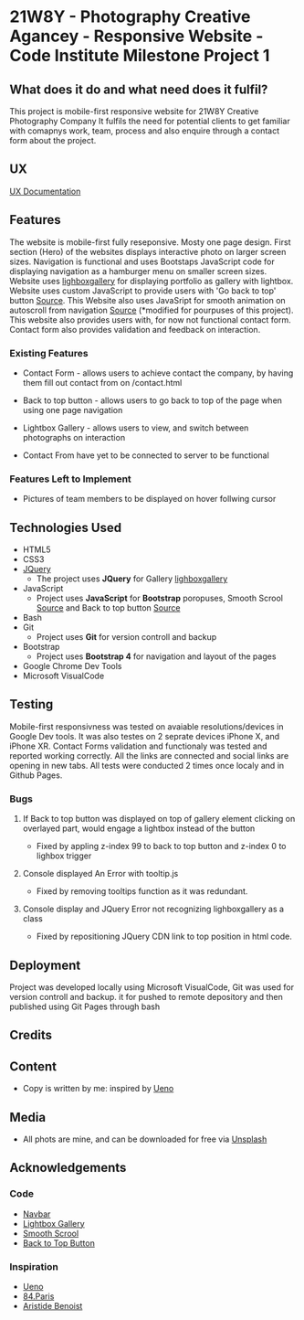 # 21W8Y - Photography Creative Agancey - Responsive Website - Code Institute Milestone Project 1

## What does it do and what need does it fulfil?

This project is mobile-first responsive website for 21W8Y Creative Photography Company
It fulfils the need for potential clients to get familiar with comapnys work, team, process and also enquire through a contact form about the project.

## UX

[UX Documentation](https://www.figma.com/file/SQ2KrW652jyEjfDJc4JcxaC6/Untitled?node-id=1%3A2)

## Features

The website is mobile-first fully reseponsive. Mosty one page design. First section (Hero) of the websites displays interactive photo on larger screen sizes. Navigation is functional and uses Bootstaps JavaScript code for displaying navigation as a hamburger menu on smaller screen sizes. Website uses [lighboxgallery](https://github.com/kawshar/lightboxgallery) for displaying portfolio as gallery with lightbox. Website uses custom JavaScript to provide users with 'Go back to top' button [Source](https://www.w3schools.com/howto/howto_js_scroll_to_top.asp). This Website also uses JavaSript for smooth animation on autoscroll from navigation [Source](https://stackoverflow.com/questions/50709873/smooth-scroll-for-link-with-anchor) (*modified for pourpuses of this project). This website also provides users 
with, for now not functional contact form. Contact form also provides validation and feedback on interaction.                        

### Existing Features   
- Contact Form - allows users to achieve contact the company, by having them fill out contact from on /contact.html
- Back to top button - allows users to go back to top of the page when using one page navigation
- Lightbox Gallery - allows users to view, and switch between photographs on interaction

- Contact From have yet to be connected to server to be functional

### Features Left to Implement
- Pictures of team members to be displayed on hover follwing cursor

## Technologies Used

- HTML5
- CSS3
- [JQuery](https://jquery.com)
    - The project uses **JQuery** for Gallery [lighboxgallery](https://github.com/kawshar/lightboxgallery)
- JavaScript 
    - Project uses **JavaScript** for **Bootstrap** poropuses, Smooth Scrool [Source](https://stackoverflow.com/questions/50709873/smooth-scroll-for-link-with-anchor) and Back to top button [Source](https://www.w3schools.com/howto/howto_js_scroll_to_top.asp)
- Bash
- Git
    - Project uses **Git** for version controll and backup
- Bootstrap 
    - Project uses **Bootstrap 4** for navigation and layout of the pages
- Google Chrome Dev Tools
- Microsoft VisualCode

## Testing

Mobile-first responsivness was tested on avaiable resolutions/devices in Google Dev tools. It was also testes on 2 seprate devices iPhone X, and iPhone XR. Contact Forms validation and functionaly was tested and reported working correctly.
All the links are connected and social links are opening in new tabs.
All tests were conducted 2 times once localy and in Github Pages.


### Bugs

1. If Back to top button was displayed on top of gallery element clicking on overlayed part, would engage a lightbox instead of the button

    - Fixed by appling z-index 99 to back to top button and z-index 0 to lighbox trigger

2. Console displayed An Error with tooltip.js 
    -   Fixed by removing tooltips function as it was redundant.

3. Console display and JQuery Error not recognizing lighboxgallery as a class
    -   Fixed by repositioning JQuery CDN link to top position in html code.

## Deployment

Project was developed locally using Microsoft VisualCode, Git was used for version controll and backup. it for pushed to remote depository and then published using Git Pages through bash

## Credits

## Content
- Copy is written by me: inspired by [Ueno](https://ueno.co) 

## Media
- All phots are mine, and can be downloaded for free via [Unsplash](https://unsplash.com/@21w8y)
   

## Acknowledgements

### Code

- [Navbar](https://getbootstrap.com/docs/4.1/examples/navbars/) 
- [Lightbox Gallery](https://github.com/kawshar/lightboxgallery) 
- [Smooth Scrool](https://stackoverflow.com/questions/50709873/smooth-scroll-for-link-with-anchor) 
- [Back to Top Button](https://www.w3schools.com/howto/howto_js_scroll_to_top.asp)

### Inspiration

- [Ueno](https://ueno.co) 
- [84.Paris](https://www.84paris.com/en) 
- [Aristide Benoist](https://www.aristidebenoist.com/)